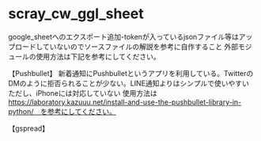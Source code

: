 

# scray_cw_ggl_sheet
google_sheetへのエクスポート追加-tokenが入っているjsonファイル等はアップロードしていないのでソースファイルの解説を参考に自作すること
外部モジュールの使用方法は下記を参考にしてください。

【Pushbullet】
新着通知にPushbulletというアプリを利用している。TwitterのDMのように拒否られることが少ない。LINE通知よりはシンプルで使いやすい
ただし、iPhoneには対応していない
使用方法は　https://laboratory.kazuuu.net/install-and-use-the-pushbullet-library-in-python/　を参考にしてください。

【gspread】







